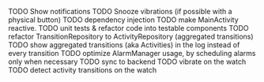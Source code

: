 TODO Show notifications
TODO Snooze vibrations (if possible with a physical button)
TODO dependency injection
TODO make MainActivity reactive.
TODO unit tests & refactor code into testable components
TODO refactor TransitionRepository to ActivityRepository (aggregated transitions)
TODO show aggregated transitions (aka Activities) in the log instead of every transition
TODO optimize AlarmManager usage, by scheduling alarms only when necessary
TODO sync to backend
TODO vibrate on the watch
TODO detect activity transitions on the watch

